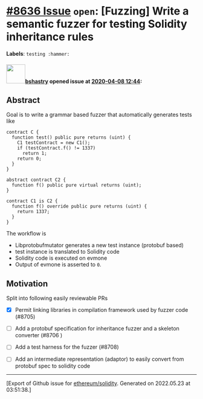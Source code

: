 # [\#8636 Issue](https://github.com/ethereum/solidity/issues/8636) `open`: [Fuzzing] Write a semantic fuzzer for testing Solidity inheritance rules 
**Labels**: `testing :hammer:`


#### <img src="https://avatars.githubusercontent.com/u/2388185?v=4" width="50">[bshastry](https://github.com/bshastry) opened issue at [2020-04-08 12:44](https://github.com/ethereum/solidity/issues/8636):

## Abstract

Goal is to write a grammar based fuzzer that automatically generates tests like

```
contract C {
  function test() public pure returns (uint) {
    C1 testContract = new C1();
    if (testContract.f() != 1337)
      return 1;
    return 0;
  }
}

abstract contract C2 {
  function f() public pure virtual returns (uint);
}

contract C1 is C2 {
  function f() override public pure returns (uint) {
    return 1337;
  }
}
```

The workflow is
  - Libprotobufmutator generates a new test instance (protobuf based)
  - test instance is translated to Solidity code
  - Solidity code is executed on evmone
  - Output of evmone is asserted to `0`.

## Motivation

Split into following easily reviewable PRs
  - [x] Permit linking libraries in compilation framework used by fuzzer code (#8705)
  - [ ] Add a protobuf specification for inheritance fuzzer and a skeleton converter (#8706 )
  - [ ] Add a test harness for the fuzzer (#8708)
  - [ ] Add an intermediate representation (adaptor) to easily convert from protobuf spec to solidity code




-------------------------------------------------------------------------------



[Export of Github issue for [ethereum/solidity](https://github.com/ethereum/solidity). Generated on 2022.05.23 at 03:51:38.]
